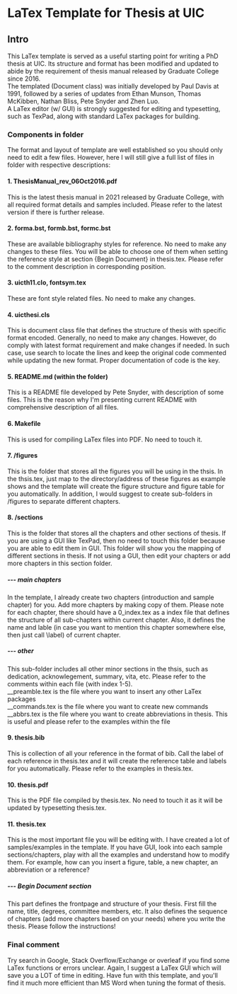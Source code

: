 # LaTex Template for Thesis at UIC
## Intro
This LaTex template is served as a useful starting point for writing a PhD thesis at UIC. Its structure and format has been modified and updated to abide by the requirement of thesis manual released by Graduate College since 2016.  
The templated (Document class) was initially developed by Paul Davis at 1991, followed by a series of updates from Ethan Munson, Thomas McKibben, Nathan Bliss, Pete Snyder and Zhen Luo.  
A LaTex editor (w/ GUI) is strongly suggested for editing and typesetting, such as TexPad, along with standard LaTex packages for building. 

### Components in folder
The format and layout of template are well established so you should only need to edit a few files. However, here I will still give a full list of files in folder with respective descriptions:
#### 1. ThesisManual_rev_06Oct2016.pdf
This is the latest thesis manual in 2021 released by Graduate College, with all required format details and samples included. Please refer to the latest version if there is further release.
#### 2. forma.bst, formb.bst, formc.bst
These are available bibliography styles for reference. No need to make any changes to these files. You will be able to choose one of them when setting the reference style at section {Begin Document} in thesis.tex. Please refer to the comment description in corresponding position.
#### 3. uicth11.clo, fontsym.tex
These are font style related files. No need to make any changes.
#### 4. uicthesi.cls
This is document class file that defines the structure of thesis with specific format encoded. Generally, no need to make any changes. However, do comply with latest format requirement and make changes if needed. In such case, use search to locate the lines and keep the original code commented while updating the new format. Proper documentation of code is the key.
#### 5. README.md (within the folder)
This is a README file developed by Pete Snyder, with description of some files. This is the reason why I'm presenting current README with comprehensive description of all files.
#### 6. Makefile
This is used for compiling LaTex files into PDF. No need to touch it.
#### 7. /figures
This is the folder that stores all the figures you will be using in the thsis. In the thsis.tex, just map to the directory/address of these figures as example shows and the template will create the figure structure and figure table for you automatically. In addition, I would suggest to create sub-folders in /figures to separate different chapters.
#### 8. /sections
This is the folder that stores all the chapters and other sections of thesis. If you are using a GUI like TexPad, then no need to touch this folder because you are able to edit them in GUI. This folder will show you the mapping of different sections in thesis. If not using a GUI, then edit your chapters or add more chapters in this section folder.
##### --- main chapters
In the template, I already create two chapters (introduction and sample chapter) for you. Add more chapters by making copy of them. Please note for each chapter, there should have a 0_index.tex as a index file that defines the structure of all sub-chapters within current chapter. Also, it defines the name and lable (in case you want to mention this chapter somewhere else, then just call \label) of current chapter.
##### --- other
This sub-folder includes all other minor sections in the thsis, such as dedication, acknowlegement, summary, vita, etc. Please refer to the comments within each file (with index 1-5).  
__preamble.tex is the file where you want to insert any other LaTex packages  
__commands.tex is the file where you want to create new commands  
__abbrs.tex is the file where you want to create abbreviations in thesis. This is useful and please refer to the examples within the file  
#### 9. thesis.bib
This is collection of all your reference in the format of bib. Call the label of each reference in thesis.tex and it will create the reference table and labels for you automatically. Please refer to the examples in thesis.tex.
#### 10. thesis.pdf
This is the PDF file compiled by thesis.tex. No need to touch it as it will be updated by typesetting thesis.tex.
#### 11. thesis.tex
This is the most important file you will be editing with. I have created a lot of samples/examples in the template. If you have GUI, look into each sample sections/chapters, play with all the examples and understand how to modify them. For example, how can you insert a figure, table, a new chapter, an abbreviation or a reference?
##### --- Begin Document section
This part defines the frontpage and structure of your thesis. First fill the name, title, degrees, committee members, etc. It also defines the sequence of chapters (add more chapters based on your needs) where you write the thesis. Please follow the instructions!

### Final comment
Try search in Google, Stack Overflow/Exchange or overleaf if you find some LaTex functions or errors unclear. Again, I suggest a LaTex GUI which will save you a LOT of time in editing. Have fun with this template, and you'll find it much more efficient than MS Word when tuning the format of thesis.
